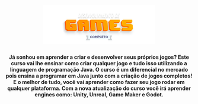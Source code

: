 <h1 align="center">
    <img alt="Danki" title="#danki" src=".github/dev_games.png" width="300px" />
</h1>

<h4 align="center">
  Já sonhou em aprender a criar e desenvolver seus próprios jogos? Este curso vai lhe ensinar como criar qualquer jogo e tudo isso utilizando a linguagem de programação Java. O curso é um diferencial no mercado pois ensina a programar em Java junto com a criação de jogos completos! E o melhor de tudo, você vai aprender como fazer seu jogo rodar em qualquer plataforma.
Com a nova atualização do curso você irá aprender engines como: Unity, Unreal, Game Maker e Godot.
</h4>
